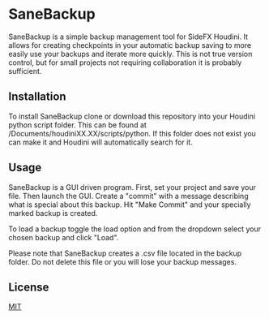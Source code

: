 # SaneBackup

SaneBackup is a simple backup management tool for SideFX Houdini. It allows for
creating checkpoints in your automatic backup saving to more easily use your
backups and iterate more quickly. This is not true version control, but for small
projects not requiring collaboration it is probably sufficient.  

## Installation

To install SaneBackup clone or download this repository into your Houdini python script
folder. This can be found at /Documents/houdiniXX.XX/scripts/python. If this folder
does not exist you can make it and Houdini will automatically search for it.

## Usage

SaneBackup is a GUI driven program. First, set your project and save your file. Then
launch the GUI. Create a "commit" with a message describing what is special about
this backup. Hit "Make Commit" and your specially marked backup is created.

To load a backup toggle the load option and from the dropdown select your chosen
backup and click "Load".

Please note that SaneBackup creates a .csv file located in the backup folder.
Do not delete this file or you will lose your backup messages.

## License
[MIT](https://choosealicense.com/licenses/gpl-3.0/)
